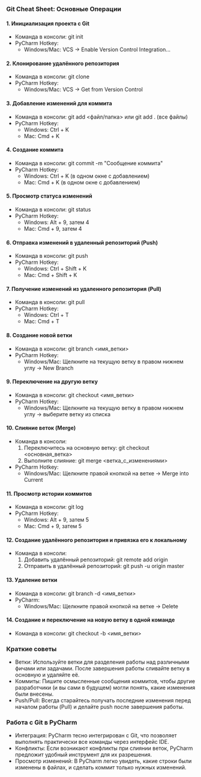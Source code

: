 ### Git Cheat Sheet: Основные Операции

#### 1. Инициализация проекта с Git
- Команда в консоли: git init
- PyCharm Hotkey: 
  - Windows/Mac: VCS → Enable Version Control Integration...

#### 2. Клонирование удалённого репозитория
- Команда в консоли: git clone <URL>
- PyCharm Hotkey:
  - Windows/Mac: VCS → Get from Version Control

#### 3. Добавление изменений для коммита
- Команда в консоли: git add <файл/папка> или git add . (все файлы)
- PyCharm Hotkey:
  - Windows: Ctrl + K
  - Mac: Cmd + K

#### 4. Создание коммита
- Команда в консоли: git commit -m "Сообщение коммита"
- PyCharm Hotkey:
  - Windows: Ctrl + K (в одном окне с добавлением)
  - Mac: Cmd + K (в одном окне с добавлением)

#### 5. Просмотр статуса изменений
- Команда в консоли: git status
- PyCharm Hotkey:
  - Windows: Alt + 9, затем 4
  - Mac: Cmd + 9, затем 4

#### 6. Отправка изменений в удаленный репозиторий (Push)
- Команда в консоли: git push
- PyCharm Hotkey:
  - Windows: Ctrl + Shift + K
  - Mac: Cmd + Shift + K

#### 7. Получение изменений из удаленного репозитория (Pull)
- Команда в консоли: git pull
- PyCharm Hotkey:
  - Windows: Ctrl + T
  - Mac: Cmd + T

#### 8. Создание новой ветки
- Команда в консоли: git branch <имя_ветки>
- PyCharm Hotkey:
  - Windows/Mac: Щелкните на текущую ветку в правом нижнем углу → New Branch

#### 9. Переключение на другую ветку
- Команда в консоли: git checkout <имя_ветки>
- PyCharm Hotkey:
  - Windows/Mac: Щелкните на текущую ветку в правом нижнем углу → выберите ветку из списка

#### 10. Слияние веток (Merge)
- Команда в консоли: 
  1. Переключитесь на основную ветку: git checkout <основная_ветка>
  2. Выполните слияние: git merge <ветка_с_изменениями>
- PyCharm Hotkey:
  - Windows/Mac: Щелкните правой кнопкой на ветке → Merge into Current

#### 11. Просмотр истории коммитов
- Команда в консоли: git log
- PyCharm Hotkey:
  - Windows: Alt + 9, затем 5
  - Mac: Cmd + 9, затем 5

#### 12. Создание удалённого репозитория и привязка его к локальному
- Команда в консоли: 
  1. Добавить удалённый репозиторий: git remote add origin <URL>
  2. Отправить в удалённый репозиторий: git push -u origin master

#### 13. Удаление ветки
- Команда в консоли: git branch -d <имя_ветки>
- PyCharm:
  - Windows/Mac: Щелкните правой кнопкой на ветке → Delete

#### 14. Создание и переключение на новую ветку в одной команде
- Команда в консоли: git checkout -b <имя_ветки>

### Краткие советы
- Ветки: Используйте ветки для разделения работы над различными фичами или задачами. После завершения работы сливайте ветку в основную и удаляйте её.
- Коммиты: Пишите осмысленные сообщения коммитов, чтобы другие разработчики (и вы сами в будущем) могли понять, какие изменения были внесены.
- Push/Pull: Всегда старайтесь получать последние изменения перед началом работы (Pull) и делайте push после завершения работы.

### Работа с Git в PyCharm
- Интеграция: PyCharm тесно интегрирован с Git, что позволяет выполнять практически все команды через интерфейс IDE.
- Конфликты: Если возникают конфликты при слиянии веток, PyCharm предложит удобный инструмент для их разрешения.
- Просмотр изменений: В PyCharm легко увидеть, какие строки были изменены в файлах, и сделать коммит только нужных изменений.
